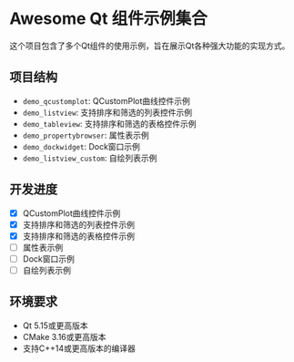 # Awesome Qt 组件示例集合

这个项目包含了多个Qt组件的使用示例，旨在展示Qt各种强大功能的实现方式。

## 项目结构

- `demo_qcustomplot`: QCustomPlot曲线控件示例
- `demo_listview`: 支持排序和筛选的列表控件示例
- `demo_tableview`: 支持排序和筛选的表格控件示例
- `demo_propertybrowser`: 属性表示例
- `demo_dockwidget`: Dock窗口示例
- `demo_listview_custom`: 自绘列表示例

## 开发进度

- [x] QCustomPlot曲线控件示例
- [x] 支持排序和筛选的列表控件示例
- [x] 支持排序和筛选的表格控件示例
- [ ] 属性表示例
- [ ] Dock窗口示例
- [ ] 自绘列表示例

## 环境要求

- Qt 5.15或更高版本
- CMake 3.16或更高版本
- 支持C++14或更高版本的编译器
